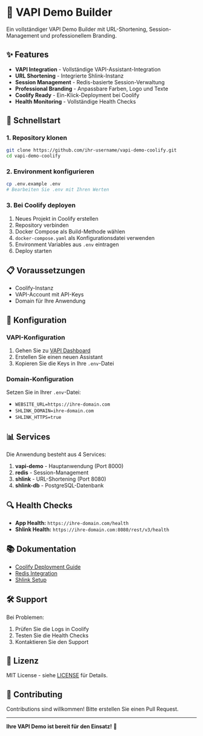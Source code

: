 # 🚀 VAPI Demo Builder

Ein vollständiger VAPI Demo Builder mit URL-Shortening, Session-Management und professionellem Branding.

## ✨ Features

- **VAPI Integration** - Vollständige VAPI-Assistant-Integration
- **URL Shortening** - Integrierte Shlink-Instanz
- **Session Management** - Redis-basierte Session-Verwaltung
- **Professional Branding** - Anpassbare Farben, Logo und Texte
- **Coolify Ready** - Ein-Klick-Deployment bei Coolify
- **Health Monitoring** - Vollständige Health Checks

## 🎯 Schnellstart

### 1. Repository klonen
```bash
git clone https://github.com/ihr-username/vapi-demo-coolify.git
cd vapi-demo-coolify
```

### 2. Environment konfigurieren
```bash
cp .env.example .env
# Bearbeiten Sie .env mit Ihren Werten
```

### 3. Bei Coolify deployen
1. Neues Projekt in Coolify erstellen
2. Repository verbinden
3. Docker Compose als Build-Methode wählen
4. `docker-compose.yaml` als Konfigurationsdatei verwenden
5. Environment Variables aus `.env` eintragen
6. Deploy starten

## 📋 Voraussetzungen

- Coolify-Instanz
- VAPI-Account mit API-Keys
- Domain für Ihre Anwendung

## 🔧 Konfiguration

### VAPI-Konfiguration
1. Gehen Sie zu [VAPI Dashboard](https://dashboard.vapi.ai)
2. Erstellen Sie einen neuen Assistant
3. Kopieren Sie die Keys in Ihre `.env`-Datei

### Domain-Konfiguration
Setzen Sie in Ihrer `.env`-Datei:
- `WEBSITE_URL=https://ihre-domain.com`
- `SHLINK_DOMAIN=ihre-domain.com`
- `SHLINK_HTTPS=true`

## 📊 Services

Die Anwendung besteht aus 4 Services:

1. **vapi-demo** - Hauptanwendung (Port 8000)
2. **redis** - Session-Management
3. **shlink** - URL-Shortening (Port 8080)
4. **shlink-db** - PostgreSQL-Datenbank

## 🔍 Health Checks

- **App Health:** `https://ihre-domain.com/health`
- **Shlink Health:** `https://ihre-domain.com:8080/rest/v3/health`

## 📚 Dokumentation

- [Coolify Deployment Guide](COOLIFY_DEPLOYMENT.md)
- [Redis Integration](REDIS_INTEGRATION.md)
- [Shlink Setup](shlink/SHLINK_SETUP.md)

## 🛠️ Support

Bei Problemen:
1. Prüfen Sie die Logs in Coolify
2. Testen Sie die Health Checks
3. Kontaktieren Sie den Support

## 📄 Lizenz

MIT License - siehe [LICENSE](LICENSE) für Details.

## 🤝 Contributing

Contributions sind willkommen! Bitte erstellen Sie einen Pull Request.

---

**Ihre VAPI Demo ist bereit für den Einsatz!** 🚀
